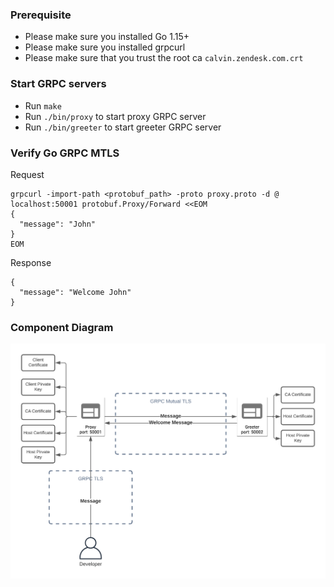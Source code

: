 ### Prerequisite
- Please make sure you installed Go 1.15+
- Please make sure you installed grpcurl
- Please make sure that you trust the root ca `calvin.zendesk.com.crt`

### Start GRPC servers
- Run `make`
- Run `./bin/proxy` to start proxy GRPC server
- Run `./bin/greeter` to start greeter GRPC server

### Verify Go GRPC MTLS
Request
```
grpcurl -import-path <protobuf_path> -proto proxy.proto -d @ localhost:50001 protobuf.Proxy/Forward <<EOM
{
  "message": "John"
}
EOM
```

Response
```
{
  "message": "Welcome John"
}
```

### Component Diagram

![diagram](data/image/diagram.png)